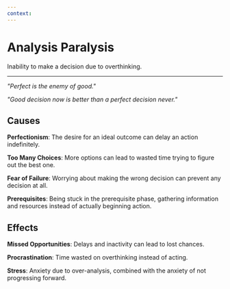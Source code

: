 ```yaml
---
context:
---
```


# Analysis Paralysis

Inability to make a decision due to overthinking.

---

_"Perfect is the enemy of good."_

_"Good decision now is better than a perfect decision never."_

## Causes

**Perfectionism**: The desire for an ideal outcome can delay an action indefinitely.

**Too Many Choices**: More options can lead to wasted time trying to figure out the best one.

**Fear of Failure**: Worrying about making the wrong decision can prevent any decision at all.

**Prerequisites**: Being stuck in the prerequisite phase, gathering information and resources instead of actually beginning action.

## Effects

**Missed Opportunities**: Delays and inactivity can lead to lost chances.

**Procrastination**: Time wasted on overthinking instead of acting.

**Stress**: Anxiety due to over-analysis, combined with the anxiety of not progressing forward.
